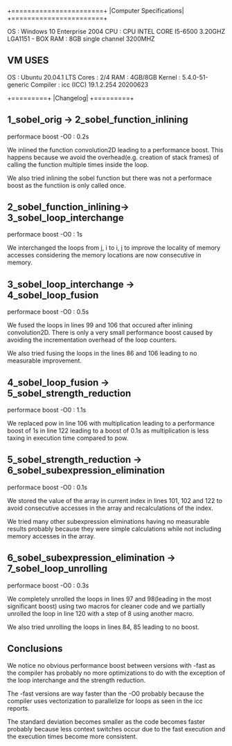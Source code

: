 +=======================+
|Computer Specifications|
+=======================+

OS : Windows 10 Enterprise 2004
CPU : CPU INTEL CORE I5-6500 3.20GHZ LGA1151 - BOX
RAM : 8GB single channel 3200MHZ

VM USES
-------

OS : Ubuntu 20.04.1 LTS
Cores : 2/4
RAM : 4GB/8GB
Kernel : 5.4.0-51-generic
Compiler : icc (ICC) 19.1.2.254 20200623

+=========+
|Changelog|
+=========+

1_sobel_orig -> 2_sobel_function_inlining
-----------------------------------------

performace boost -O0 : 0.2s

We inlined the function convolution2D leading to a performance boost. This happens because we avoid the overhead(e.g. creation of stack frames) of calling the function multiple times inside the loop.

We also tried inlining the sobel function but there was not a performace boost as the functiion is only called once.

2_sobel_function_inlining-> 3_sobel_loop_interchange
----------------------------------------------------

performace boost -O0 : 1s

We interchanged the loops from j, i to i, j to improve the locality of memory accesses considering the memory locations are now consecutive in memory.

3_sobel_loop_interchange -> 4_sobel_loop_fusion
-----------------------------------------------

performace boost -O0 : 0.5s

We fused the loops in lines 99 and 106 that occured after inlining convolution2D. There is only a very small performance boost caused by avoiding the incrementation overhead of the loop counters.

We also tried fusing the loops in the lines 86 and 106 leading to no measurable improvement.

4_sobel_loop_fusion -> 5_sobel_strength_reduction
-------------------------------------------------

performace boost -O0 : 1.1s

We replaced pow in line 106 with multiplication leading to a performance boost of 1s in line 122 leading to a boost of 0.1s as multiplication is less taxing in execution time compared to pow.

5_sobel_strength_reduction -> 6_sobel_subexpression_elimination
---------------------------------------------------------------

performace boost -O0 : 0.1s

We stored the value of the array in current index in lines 101, 102 and 122 to avoid consecutive accesses in the array and recalculations of the index.

We tried many other subexpression eliminations having no measurable results probably because they were simple calculations while not including memory accesses in the array.

6_sobel_subexpression_elimination -> 7_sobel_loop_unrolling
---------------------------------------------------------------

performace boost -O0 : 0.3s

We completely unrolled the loops in lines 97 and 98(leading in the most significant boost) using two macros for cleaner code and we partially unrolled the loop in line 120 with a step of 8 using another macro.

We also tried unrolling the loops in lines 84, 85 leading to no boost.

Conclusions
-----------

We notice no obvious performance boost between versions with -fast as the compiler has probably no more optimizations to do with the exception of the loop interchange and the strength reduction.

The -fast versions are way faster than the -O0 probably because the compiler uses vectorization to parallelize for loops as seen in the icc reports.

The standard deviation becomes smaller as the code becomes faster probably because less context switches occur due to the fast execution and the execution times become more consistent.
